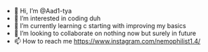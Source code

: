 - 👋 Hi, I’m @Aad1-tya
- 👀 I’m interested in coding duh
- 🌱 I’m currently learning c starting with improving my basics
- 💞️ I’m looking to collaborate on nothing now but surely in future
- 📫 How to reach me https://www.instagram.com/nemophilist1.4/

<!---
Aad1-tya/Aad1-tya is a ✨ special ✨ repository because its `README.md` (this file) appears on your GitHub profile.
You can click the Preview link to take a look at your changes.
--->
